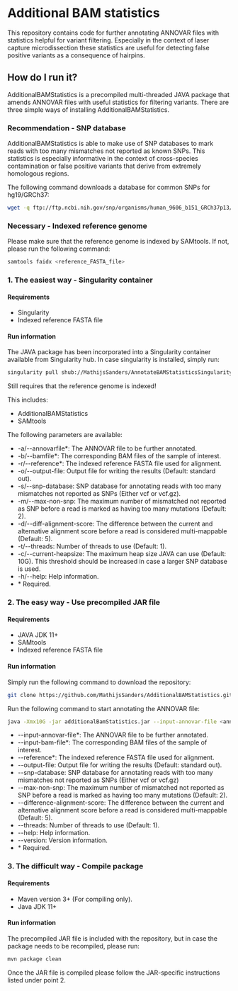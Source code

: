 # Additional BAM statistics

This repository contains code for further annotating ANNOVAR files with statistics helpful for variant filtering. Especially in the context of laser capture microdissection these statistics are useful for detecting false positive variants as a consequence of hairpins.

## How do I run it?

AdditionalBAMStatistics is a precompiled multi-threaded JAVA package that amends ANNOVAR files with useful statistics for filtering variants. There are three simple ways of installing AdditionalBAMStatistics.

### Recommendation - SNP database

AdditionalBAMStatistics is able to make use of SNP databases to mark reads with too many mismatches not reported as known SNPs. This statistics is especially informative in the context of cross-species contamination or false positive variants that derive from extremely homologous regions.

The following command downloads a database for common SNPs for hg19/GRCh37:

```bash
wget -q ftp://ftp.ncbi.nih.gov/snp/organisms/human_9606_b151_GRCh37p13/VCF/common_all_20180423.vcf.gz
```

### Necessary - Indexed reference genome

Please make sure that the reference genome is indexed by SAMtools. If not, please run the following command:

```bash
samtools faidx <reference_FASTA_file>
```

### 1. The easiest way - Singularity container

#### Requirements

- Singularity
- Indexed reference FASTA file

#### Run information

The JAVA package has been incorporated into a Singularity container available from Singularity hub. In case singularity is installed, simply run:

```bash
singularity pull shub://MathijsSanders/AnnotateBAMStatisticsSingularity
```

 Still requires that the reference genome is indexed!

This includes:

- AdditionalBAMStatistics
- SAMtools

The following parameters are available:

- -a/--annovarfile*:          The ANNOVAR file to be further annotated.
- -b/--bamfile*:              The corresponding BAM files of the sample of interest.
- -r/--reference*:            The indexed reference FASTA file used for alignment.
- -o/--output-file:           Output file for writing the results (Default: standard out).
- -s/--snp-database:          SNP database for annotating reads with too many mismatches not reported as SNPs (Either vcf or vcf.gz).
- -m/--max-non-snp:           The maximum number of mismatched not reported as SNP before a read is marked as having too many mutations (Default: 2).
- -d/--diff-alignment-score:  The difference between the current and alternative alignment score before a read is considered multi-mappable (Default: 5).
- -t/--threads:               Number of threads to use (Default: 1).
- -c/--current-heapsize:      The maximum heap size JAVA can use (Default: 10G). This threshold should be increased in case a larger SNP database is used.
- -h/--help:                  Help information.
- \* Required.

### 2. The easy way - Use precompiled JAR file

#### Requirements

- JAVA JDK 11+
- SAMtools
- Indexed reference FASTA file

#### Run information

Simply run the following command to download the repository:

```bash
git clone https://github.com/MathijsSanders/AdditionalBAMStatistics.git
```

Run the following command to start annotating the ANNOVAR file:

```bash
java -Xmx10G -jar additionalBamStatistics.jar --input-annovar-file <annovar_file> --input-bam-file <bam_file> --reference <reference_file> --output-file <output_file> --snp-database <snp_database> --max-non-snp <max_non_snp> --difference-alignment-scores <diff_scores> --threads <threads> --help --version
```

- --input-annovar-file*:          The ANNOVAR file to be further annotated.
- --input-bam-file*:              The corresponding BAM files of the sample of interest.
- --reference*:                   The indexed reference FASTA file used for alignment.
- --output-file:                  Output file for writing the results (Default: standard out).
- --snp-database:                 SNP database for annotating reads with too many mismatches not reported as SNPs (Either vcf or vcf.gz)
- --max-non-snp:                  The maximum number of mismatched not reported as SNP before a read is marked as having too many mutations (Default: 2).
- --difference-alignment-score:   The difference between the current and alternative alignment score before a read is considered multi-mappable (Default: 5).
- --threads:                      Number of threads to use (Default: 1).
- --help:                         Help information.
- --version:                      Version information.
- \* Required.

### 3. The difficult way - Compile package

#### Requirements

- Maven version 3+ (For compiling only).
- Java JDK 11+

#### Run information

The precompiled JAR file is included with the repository, but in case the package needs to be recompiled, please run:

```bash
mvn package clean
```

Once the JAR file is compiled please follow the JAR-specific instructions listed under point 2.
